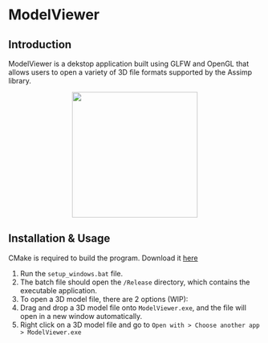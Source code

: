 # ModelViewer

## Introduction
ModelViewer is a dekstop application built using GLFW and OpenGL that allows users to open a variety of 3D file formats supported by the Assimp library. 

<p align="center">
  <img src="doc/intro.gif" height="250">
</p>

## Installation & Usage
CMake is required to build the program. Download it [here](https://cmake.org/download/)
1. Run the `setup_windows.bat` file.
2. The batch file should open the `/Release` directory, which contains the executable application.
3. To open a 3D model file, there are 2 options (WIP):
4. Drag and drop a 3D model file onto `ModelViewer.exe`, and the file will open in a new window automatically.
5. Right click on a 3D model file and go to `Open with > Choose another app > ModelViewer.exe`
